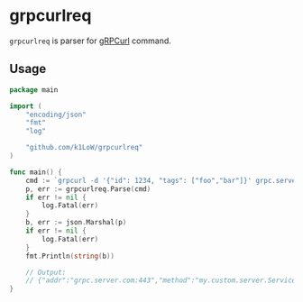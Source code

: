 # grpcurlreq

`grpcurlreq` is parser for [gRPCurl](https://github.com/fullstorydev/grpcurl) command.

## Usage

``` go
package main

import (
	"encoding/json"
	"fmt"
	"log"

	"github.com/k1LoW/grpcurlreq"
)

func main() {
	cmd := `grpcurl -d '{"id": 1234, "tags": ["foo","bar"]}' grpc.server.com:443 my.custom.server.Service/Method`
	p, err := grpcurlreq.Parse(cmd)
	if err != nil {
		log.Fatal(err)
	}
	b, err := json.Marshal(p)
	if err != nil {
		log.Fatal(err)
	}
	fmt.Println(string(b))

	// Output:
	// {"addr":"grpc.server.com:443","method":"my.custom.server.Service/Method","messages":[{"id":1234,"tags":["foo","bar"]}]}
}
```

